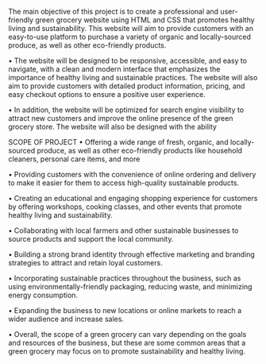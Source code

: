 The main objective of this project is to create a professional and user-friendly green grocery website using HTML and CSS that promotes healthy living and sustainability. This website will aim to provide customers with an easy-to-use platform to purchase a variety of organic and locally-sourced produce, as well as other eco-friendly products.

•	The website will be designed to be responsive, accessible, and easy to navigate, with a clean and modern interface that emphasizes the importance of healthy living and sustainable practices. The website will also aim to provide customers with detailed product information, pricing, and easy checkout options to ensure a positive user experience.

•	In addition, the website will be optimized for search engine visibility to attract new customers and improve the online presence of the green grocery store. The website will also be designed with the ability

SCOPE OF PROJECT
•	Offering a wide range of fresh, organic, and locally-sourced produce, as well as other eco-friendly products like household cleaners, personal care items, and more

•	Providing customers with the convenience of online ordering and delivery to make it easier for them to access high-quality sustainable products.

•	Creating an educational and engaging shopping experience for customers by offering workshops, cooking classes, and other events that promote healthy living and sustainability.

•	Collaborating with local farmers and other sustainable businesses to source products and support the local community.

•	Building a strong brand identity through effective marketing and branding strategies to attract and retain loyal customers.

•	Incorporating sustainable practices throughout the business, such as using environmentally-friendly packaging, reducing waste, and minimizing energy consumption.

•	Expanding the business to new locations or online markets to reach a wider audience and increase sales.

•	Overall, the scope of a green grocery can vary depending on the goals and resources of the business, but these are some common areas that a green grocery may focus on to promote sustainability and healthy living.
